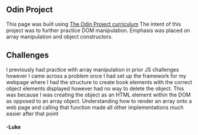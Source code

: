 ## Odin Project
This page was built using [The Odin Project curriculum](https://www.theodinproject.com/lessons/node-path-javascript-library)
The intent of this project was to further practice DOM manipulation. Emphasis was placed on array manipulation and object constructors.

## Challenges
I previously had practice with array manipulation in prior JS challenges however I came across a problem once I had set up the framework for my webpage where I had the structure to create book elements with the correct object elements displayed however had no way to delete the object. This was because I was creating the object as an HTML element within the DOM as opposed to an array object. Understanding how to render an array onto a web page and calling that function made all other implementations much easier after that point

#### -Luke